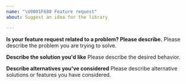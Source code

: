 ```yaml
---
name: "\U0001F680 Feature request"
about: Suggest an idea for the library

---
```


<!--
Thank you for suggesting an idea to make Batteries Not Included better.

Please fill in as much of the template below as you're able.
-->

**Is your feature request related to a problem? Please describe.**
Please describe the problem you are trying to solve.

**Describe the solution you'd like**
Please describe the desired behavior.

**Describe alternatives you've considered**
Please describe alternative solutions or features you have considered.
